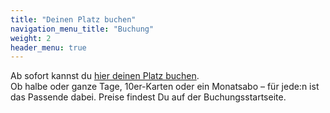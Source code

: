 ```yaml
---
title: "Deinen Platz buchen"
navigation_menu_title: "Buchung"
weight: 2
header_menu: true
---
```


Ab sofort kannst du [hier deinen Platz buchen](https://app.ensemble-coworking.de).  
Ob halbe oder ganze Tage, 10er-Karten oder ein Monatsabo – für jede:n ist das Passende dabei.
Preise findest Du auf der Buchungsstartseite. 


